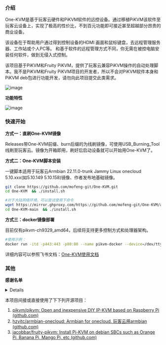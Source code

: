 ### 介绍

One-KVM是基于玩客云硬件和PiKVM软件的远控设备。通过移植PiKVM该软件至玩客云设备上，实现了极高的性价比，不到百元功能即可接近甚至超越部分昂贵的商业设备。

该设备在于帮助用户通过得到控制设备的HDMI 画面和鼠标键盘，去远程管理服务器、工作站或个人PC等。 和基于软件的远程管理方式不同，你无需在被控电脑安装任何软件，做到无侵入式控制。

该项目基于PiKVM和Fruity PiKVM，提供了玩客云兼容PiKVM操作的自动处理脚本。我不是PiKVM和Fruity PiKVM项目的开发者，所以不会对PiKVM软件本身和PiKVM deb包进行功能开发，请勿向此项目提交此类需求。

![image](https://github.com/mofeng-git/One-KVM/assets/62919083/ec7e049f-ca6c-426f-bfa4-314536965db0)

**功能特性**

![image](https://github.com/mofeng-git/One-KVM/assets/62919083/1e9305ee-fd9e-4e4c-ba25-141a924fef29)

### 快速开始

**方式一：直刷One-KVM镜像**

Releases带One-KVM前缀、burn后缀的为线刷镜像，可使用USB_Burning_Tool线刷至玩客云。镜像为开箱即用，刷好后启动设备就可以开始用One-KVM了。

**方式二：One-KVM脚本安装**

一键脚本适用于玩客云Armbian 22.11.0-trunk Jammy Linux onecloud 5.10.xxx(如5.10.149 5.10.158)镜像、作者发布地基础镜像。

```bash
git clone https://github.com/mofeng-git/One-KVM.git
cd One-KVM  && ./install.sh

#对于大陆网络环境，可以尝试使用下命令
wget https://mirror.ghproxy.com/https://github.com/mofeng-git/One-KVM/archive/refs/heads/main.zip -o One-KVM-main.zip && unzip One-KVM-main.zip
cd One-KVM-main  && ./install.sh
```
**方式三：docker镜像部署**

目前仅有pikvm-ch9329_amd64，后续将支持更多控制方式和处理器架构。
```bash
#使用示例：
docker run -itd -p443:443 -p80:80 --name pikvm-docker --device=/dev/ttyUSB0:/dev/kvmd-hid --device=/dev/video0:/dev/kvmd-video pikvm-ch9329:0.61
```

详细内容可以参照飞书文档：[One-KVM使用文档](https://p1b237lu9xm.feishu.cn/drive/folder/IsOifWmMKlzYpRdWfcocI7jdnQA?from=from_copylink)

### 其他

**感谢名单**

<details>

H_xiaoming

0蓝蓝0

fairybl

Will

浩龙

自.知

观棋不语٩ ི۶

以及各位讨论交流的网友
</details>

本项目间接或直接使用了下下列开源项目：
1. [pikvm/pikvm: Open and inexpensive DIY IP-KVM based on Raspberry Pi (github.com)](https://github.com/pikvm/pikvm)
2. [hzyitc/armbian-onecloud: Armbian for onecloud. 玩客云用armbian (github.com)](https://github.com/hzyitc/armbian-onecloud/)
3. [jacobbar/fruity-pikvm: Install Pi-KVM on debian SBCs such as Orange Pi, Banana Pi, Mango Pi, etc (github.com)](https://github.com/jacobbar/fruity-pikvm)

   

